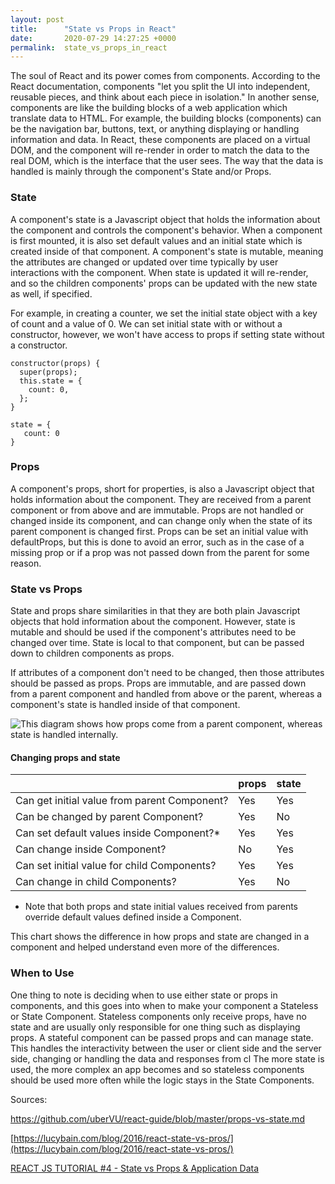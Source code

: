 ```yaml
---
layout: post
title:      "State vs Props in React"
date:       2020-07-29 14:27:25 +0000
permalink:  state_vs_props_in_react
---
```


The soul of React and its power comes from components. According to the React documentation, components "let you split the UI into independent, reusable pieces, and think about each piece in isolation." In another sense, components are like the building blocks of a web application which translate data to HTML. For example, the building blocks (components) can be the navigation bar, buttons, text, or anything displaying or handling information and data. In React, these components are placed on a virtual DOM, and the component will re-render in order to match the data to the real DOM, which is the interface that the user sees. The way that the data is handled is mainly through the component's State and/or Props. 

### State

A component's state is a Javascript object that holds the information about the component and controls the component's behavior. When a component is first mounted, it is also set default values and an initial state which is created inside of that component. A component's state is mutable, meaning the attributes are changed or updated over time typically by user interactions with the component. When state is updated it will re-render, and so the children components' props can be updated with the new state as well, if specified.

For example, in creating a counter, we set the initial state object with a key of count and a value of 0. We can set initial state with or without a constructor, however, we won't have access to props if setting state without a constructor. 

```
constructor(props) {
  super(props);
  this.state = {
    count: 0,
  };
}
```

```
state = {
   count: 0
}
```

### Props

A component's props, short for properties, is also a Javascript object that holds information about the component. They are received from a parent component or from above and are immutable. Props are not handled or changed inside its component, and can change only when the state of its parent component is changed first. Props can be set an initial value with defaultProps, but this is done to avoid an error, such as in the case of a missing prop or if a prop was not passed down from the parent for some reason.

### State vs Props

State and props share similarities in that they are both plain Javascript objects that hold information about the component. However, state is mutable and should be used if the component's attributes need to be changed over time. State is local to that component, but can be passed down to children components as props.

If attributes of a component don't need to be changed, then those attributes should be passed as props. Props are immutable, and are passed down from a parent component and handled from above or the parent, whereas a component's state is handled inside of that component.

![This diagram shows how props come from a parent component, whereas state is handled internally.
](https://www.techdiagonal.com/wp-content/uploads/2019/09/react-props-blog-image-design-2.jpg)

#### Changing props and state

|  | props | state |
| -------- | -------- | -------- |
| Can get initial value from parent Component?     | Yes | Yes |
| Can be changed by parent Component?     | Yes    | No   |
| Can set default values inside Component?*     | Yes    | Yes   |
| Can change inside Component?     | No    | Yes   |
| Can set initial value for child Components?     | Yes    | Yes   |
| Can change in child Components?     | Yes    | No   

* Note that both props and state initial values received from parents override default values defined inside a Component.

This chart shows the difference in how props and state are changed in a component and helped understand even more of the differences.


### When to Use

One thing to note is deciding when to use either state or props in components, and this goes into when to make your component a Stateless or State Component. Stateless components only receive props, have no state and are usually only responsible for one thing such as displaying props. A stateful component can be passed props and can manage state. This handles the interactivity between the user or client side and the server side, changing or handling the data and responses from cl The more state is used, the more complex an app becomes and so stateless components should be used more often while the logic stays in the State Components. 

Sources:

[https://github.com/uberVU/react-guide/blob/master/props-vs-state.md
](https://github.com/uberVU/react-guide/blob/master/props-vs-state.md)

[https://lucybain.com/blog/2016/react-state-vs-pros/](https://lucybain.com/blog/2016/react-state-vs-pros/)

[REACT JS TUTORIAL #4 - State vs Props & Application Data](https://www.youtube.com/watch?v=qh3dYM6Keuw)

